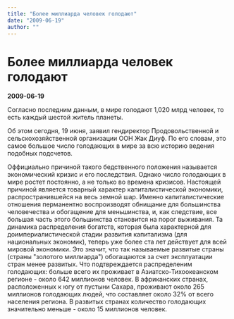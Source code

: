 ```yaml
---
title: "Более миллиарда человек голодают"
date: "2009-06-19"
author: ""
---
```


# Более миллиарда человек голодают

**2009-06-19** 

Согласно последним данным, в мире голодают 1,020 млрд человек, то есть каждый шестой житель планеты.

Об этом сегодня, 19 июня, заявил гендиректор Продовольственной и сельскохозяйственной организации ООН Жак Диуф. По его словам, это самое большое число голодающих в мире за всю историю ведения подобных подсчетов.

Оффициально причиной такого бедственного положения называется экономический кризис и его последствия. Однако число голодающих в мире ростет постоянно, а не только во времена кризисов. Настоящей причиной является товарный характер капиталистической экономики, распространившейся на весь земной шар. Именно капиталистические отношения перманентно воспроизводят обнищание для большинства человечества и обогащение для меньшинства, и, как следствие, все большая часть этого большинства становится на порог выживания. Та динамика распределения богатств, которая была характерной для доимпериалистической стадии развития капитализма (для национальных экономик), теперь уже более ста лет действует для всей мировой экономики. Это значит, что так называемые развитые страны (страны "золотого миллиарда") обогащаются за счет эксплуатации стран менее развитых. Что подтвреждается распределеним голодающих: больше всего их проживает в Азиатско-Тихоокеанском регионе - около 642 миллионов человек. В африканских странах, расположенных к югу от пустыни Сахара, проживают около 265 миллионов голодающих людей, что составляет около 32% от всего населения региона. В развитых странах количество голодающих значительно меньше - около 15 миллионов человек.